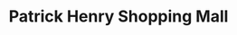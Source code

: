 ---
title: "Patrick Henry Shopping Mall"
url: /newport-news/patrick-henry-shopping-mall/
shop: Einkaufszentrum
---